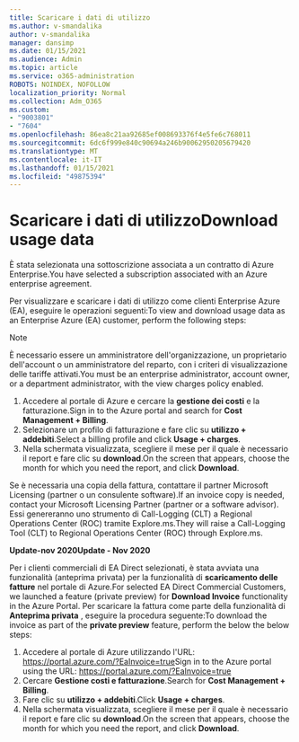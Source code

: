 ```yaml
---
title: Scaricare i dati di utilizzo
ms.author: v-smandalika
author: v-smandalika
manager: dansimp
ms.date: 01/15/2021
ms.audience: Admin
ms.topic: article
ms.service: o365-administration
ROBOTS: NOINDEX, NOFOLLOW
localization_priority: Normal
ms.collection: Adm_O365
ms.custom:
- "9003801"
- "7604"
ms.openlocfilehash: 86ea8c21aa92685ef008693376f4e5fe6c768011
ms.sourcegitcommit: 6dc6f999e840c90694a246b90062950205679420
ms.translationtype: MT
ms.contentlocale: it-IT
ms.lasthandoff: 01/15/2021
ms.locfileid: "49875394"
---
```

# <a name="download-usage-data"></a><span data-ttu-id="05fb9-102">Scaricare i dati di utilizzo</span><span class="sxs-lookup"><span data-stu-id="05fb9-102">Download usage data</span></span>

<span data-ttu-id="05fb9-103">È stata selezionata una sottoscrizione associata a un contratto di Azure Enterprise.</span><span class="sxs-lookup"><span data-stu-id="05fb9-103">You have selected a subscription associated with an Azure enterprise agreement.</span></span>

<span data-ttu-id="05fb9-104">Per visualizzare e scaricare i dati di utilizzo come clienti Enterprise Azure (EA), eseguire le operazioni seguenti:</span><span class="sxs-lookup"><span data-stu-id="05fb9-104">To view and download usage data as an Enterprise Azure (EA) customer, perform the following steps:</span></span>

> [!NOTE]
> <span data-ttu-id="05fb9-105">È necessario essere un amministratore dell'organizzazione, un proprietario dell'account o un amministratore del reparto, con i criteri di visualizzazione delle tariffe attivati.</span><span class="sxs-lookup"><span data-stu-id="05fb9-105">You must be an enterprise administrator, account owner, or a department administrator, with the view charges policy enabled.</span></span> 

1. <span data-ttu-id="05fb9-106">Accedere al portale di Azure e cercare la **gestione dei costi** e la fatturazione.</span><span class="sxs-lookup"><span data-stu-id="05fb9-106">Sign in to the Azure portal and search for **Cost Management + Billing**.</span></span>
2. <span data-ttu-id="05fb9-107">Selezionare un profilo di fatturazione e fare clic su **utilizzo + addebiti**.</span><span class="sxs-lookup"><span data-stu-id="05fb9-107">Select a billing profile and click **Usage + charges**.</span></span>
3. <span data-ttu-id="05fb9-108">Nella schermata visualizzata, scegliere il mese per il quale è necessario il report e fare clic su **download**.</span><span class="sxs-lookup"><span data-stu-id="05fb9-108">On the screen that appears, choose the month for which you need the report, and click **Download**.</span></span>

<span data-ttu-id="05fb9-109">Se è necessaria una copia della fattura, contattare il partner Microsoft Licensing (partner o un consulente software).</span><span class="sxs-lookup"><span data-stu-id="05fb9-109">If an invoice copy is needed, contact your Microsoft Licensing Partner (partner or a software advisor).</span></span> <span data-ttu-id="05fb9-110">Essi genereranno uno strumento di Call-Logging (CLT) a Regional Operations Center (ROC) tramite Explore.ms.</span><span class="sxs-lookup"><span data-stu-id="05fb9-110">They will raise a Call-Logging Tool (CLT) to Regional Operations Center (ROC) through Explore.ms.</span></span>

<span data-ttu-id="05fb9-111">**Update-nov 2020**</span><span class="sxs-lookup"><span data-stu-id="05fb9-111">**Update - Nov 2020**</span></span>

<span data-ttu-id="05fb9-112">Per i clienti commerciali di EA Direct selezionati, è stata avviata una funzionalità (anteprima privata) per la funzionalità di **scaricamento delle fatture** nel portale di Azure.</span><span class="sxs-lookup"><span data-stu-id="05fb9-112">For selected EA Direct Commercial Customers, we launched a feature (private preview) for **Download Invoice** functionality in the Azure Portal.</span></span> <span data-ttu-id="05fb9-113">Per scaricare la fattura come parte della funzionalità di **Anteprima privata** , eseguire la procedura seguente:</span><span class="sxs-lookup"><span data-stu-id="05fb9-113">To download the invoice as part of the **private preview** feature, perform the below the below steps:</span></span>

1. <span data-ttu-id="05fb9-114">Accedere al portale di Azure utilizzando l'URL: https://portal.azure.com/?EaInvoice=true</span><span class="sxs-lookup"><span data-stu-id="05fb9-114">Sign in to the Azure portal using the URL: https://portal.azure.com/?EaInvoice=true</span></span> 
2. <span data-ttu-id="05fb9-115">Cercare **Gestione costi e fatturazione**.</span><span class="sxs-lookup"><span data-stu-id="05fb9-115">Search for **Cost Management + Billing**.</span></span> 
3. <span data-ttu-id="05fb9-116">Fare clic su **utilizzo + addebiti**.</span><span class="sxs-lookup"><span data-stu-id="05fb9-116">Click **Usage + charges**.</span></span> 
4. <span data-ttu-id="05fb9-117">Nella schermata visualizzata, scegliere il mese per il quale è necessario il report e fare clic su **download**.</span><span class="sxs-lookup"><span data-stu-id="05fb9-117">On the screen that appears, choose the month for which you need the report, and click **Download**.</span></span>